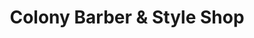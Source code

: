 ---
title: "Colony Barber & Style Shop"
url: /raleigh/colony-barber-and-style-shop/
shop: hairdresser
---